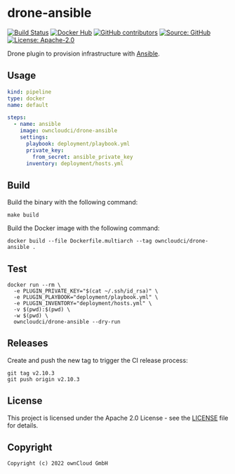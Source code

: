 # drone-ansible

[![Build Status](https://drone.owncloud.com/api/badges/owncloud-ci/drone-ansible/status.svg)](https://drone.owncloud.com/owncloud-ci/drone-ansible)
[![Docker Hub](https://img.shields.io/docker/v/owncloudci/drone-ansible?logo=docker&label=dockerhub&sort=semver&logoColor=white)](https://hub.docker.com/r/owncloudci/drone-ansible)
[![GitHub contributors](https://img.shields.io/github/contributors/owncloud-ci/drone-ansible)](https://github.com/owncloud-ci/drone-ansible/graphs/contributors)
[![Source: GitHub](https://img.shields.io/badge/source-github-blue.svg?logo=github&logoColor=white)](https://github.com/owncloud-ci/drone-ansible)
[![License: Apache-2.0](https://img.shields.io/github/license/owncloud-ci/drone-ansible)](https://github.com/owncloud-ci/drone-ansible/blob/main/LICENSE)

Drone plugin to provision infrastructure with [Ansible](https://www.ansible.com/).

## Usage

```yaml
kind: pipeline
type: docker
name: default

steps:
  - name: ansible
    image: owncloudci/drone-ansible
    settings:
      playbook: deployment/playbook.yml
      private_key:
        from_secret: ansible_private_key
      inventory: deployment/hosts.yml
```

## Build

Build the binary with the following command:

```console
make build
```

Build the Docker image with the following command:

```console
docker build --file Dockerfile.multiarch --tag owncloudci/drone-ansible .
```

## Test

```console
docker run --rm \
  -e PLUGIN_PRIVATE_KEY="$(cat ~/.ssh/id_rsa)" \
  -e PLUGIN_PLAYBOOK="deployment/playbook.yml" \
  -e PLUGIN_INVENTORY="deployment/hosts.yml" \
  -v $(pwd):$(pwd) \
  -w $(pwd) \
  owncloudci/drone-ansible --dry-run
```

## Releases

Create and push the new tag to trigger the CI release process:

```console
git tag v2.10.3
git push origin v2.10.3
```

## License

This project is licensed under the Apache 2.0 License - see the [LICENSE](https://github.com/owncloud-ci/drone-ansible/blob/main/LICENSE) file for details.

## Copyright

```text
Copyright (c) 2022 ownCloud GmbH
```
